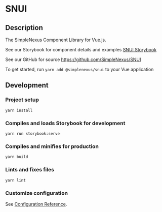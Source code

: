 # SNUI

## Description
The SimpleNexus Component Library for Vue.js. 

See our Storybook for component details and examples
[SNUI Storybook](https://simplenexus.dev/SNUI)

See our GitHub for source
https://github.com/SimpleNexus/SNUI

To get started, run 
`yarn add @simplenexus/snui` to your Vue application

## Development

### Project setup
```
yarn install
```

### Compiles and loads Storybook for development
```
yarn run storybook:serve
```

### Compiles and minifies for production
```
yarn build
```

### Lints and fixes files
```
yarn lint
```

### Customize configuration
See [Configuration Reference](https://cli.vuejs.org/config/).


[SNUI Storybook]: https://simplenexus.dev/SNUI
